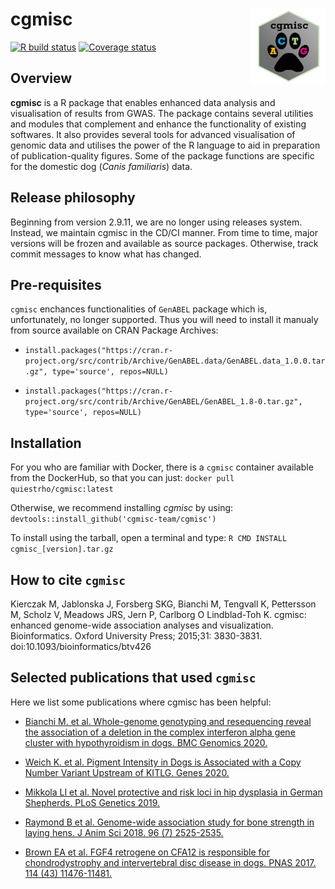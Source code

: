 <!-- badges: start -->

# cgmisc <img src="assets/cgmisc_logo_small.png" align="right" width="120" />

[![R build status](https://github.com/cgmisc-team/cgmisc/workflows/R-CMD-check/badge.svg)](https://github.com/cgmisc-team/cgmisc/actions)
[![Coverage status](https://codecov.io/gh/cgmisc-team/cgmisc/branch/master/graph/badge.svg)](https://codecov.io/gh/cgmisc-team/cgmisc?branch=master)
<!-- badges: end -->

## Overview

**cgmisc** is a R package that enables enhanced data analysis and visualisation of results from GWAS. The package contains several utilities and modules that complement and enhance the functionality of existing softwares. It also provides several tools for advanced visualisation of genomic data and utilises the power of the R language to aid in preparation of publication-quality figures. Some of the package functions are specific for the domestic dog (*Canis familiaris*) data.

## Release philosophy
Beginning from version 2.9.11, we are no longer using releases system. Instead, we maintain cgmisc in the CD/CI manner. From time to time, major versions will be frozen and available as source packages. Otherwise, track commit messages to know what has changed.

## Pre-requisites
`cgmisc` enchances functionalities of `GenABEL` package which is, unfortunately, no longer supported. Thus you will need to install it manualy from source available on CRAN Package Archives:

*  `install.packages("https://cran.r-project.org/src/contrib/Archive/GenABEL.data/GenABEL.data_1.0.0.tar.gz", type='source', repos=NULL)`  

*  `install.packages("https://cran.r-project.org/src/contrib/Archive/GenABEL/GenABEL_1.8-0.tar.gz", type='source', repos=NULL)`  

## Installation 
For you who are familiar with Docker, there is a `cgmisc` container available from the DockerHub, so that you can just:
`docker pull quiestrho/cgmisc:latest`
 
Otherwise, we recommend installing *cgmisc* by using:
`devtools::install_github('cgmisc-team/cgmisc')`

To install using the tarball, open a terminal and type: 
`R CMD INSTALL cgmisc_[version].tar.gz`

## How to cite `cgmisc`
Kierczak M, Jablonska J, Forsberg SKG, Bianchi M, Tengvall K, Pettersson M, Scholz V, Meadows JRS, Jern P, Carlborg O Lindblad-Toh K. cgmisc: enhanced genome-wide association analyses and visualization. Bioinformatics. Oxford University Press; 2015;31: 3830-3831. 
doi:10.1093/bioinformatics/btv426

## Selected publications that used `cgmisc`

Here we list some publications where cgmisc has been helpful:

* [Bianchi M. et al. Whole-genome genotyping and resequencing reveal the association of a deletion in the complex interferon alpha gene cluster with hypothyroidism in dogs. BMC Genomics 2020.](https://bmcgenomics.biomedcentral.com/articles/10.1186/s12864-020-6700-3)

* [Weich K. et al. Pigment Intensity in Dogs is Associated with a Copy Number Variant Upstream of KITLG. Genes 2020.](https://doi.org/10.3390/genes11010075)

* [Mikkola LI et al. Novel protective and risk loci in hip dysplasia in German Shepherds. PLoS Genetics 2019.](https://doi.org/10.1371/journal.pgen.1008197)

* [Raymond B et al. Genome-wide association study for bone strength in laying hens. J Anim Sci 2018. 96 (7) 2525-2535.](https://doi.org/10.1093/jas/sky157)

* [Brown EA et al. FGF4 retrogene on CFA12 is responsible for chondrodystrophy and intervertebral disc disease in dogs. PNAS 2017. 114 (43) 11476-11481.](https://doi.org/10.1073/pnas.1709082114)

